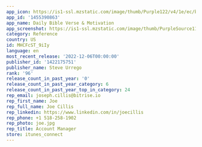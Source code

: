 ```yaml
---
app_icon: https://is1-ssl.mzstatic.com/image/thumb/Purple122/v4/1e/ec/b1/1eecb1fa-20ca-3bdf-e5a5-76c204c4eb37/AppIcon-1x_U007emarketing-0-7-0-85-220.png/1024x1024bb.png
app_id: '1455390863'
app_name: Daily Bible Verse & Motivation
app_screenshot: https://is1-ssl.mzstatic.com/image/thumb/PurpleSource114/v4/3d/ee/4c/3dee4cad-a006-796b-2483-65164ef29003/e9cad160-38c2-4de5-9b39-0e62c9c8cb2a_Simulator_Screen_Shot_-_iPhone_12_Pro_Max_-_2021-03-27_at_20.00.02.png/1284x2778bb.png
category: Reference
country: US
id: MHCFcST_9iIy
language: en
most_recent_release: '2022-12-06T00:00:00'
publisher_id: '1422175751'
publisher_name: Steve Urrego
rank: '96'
release_count_in_past_year: '0'
release_count_in_past_year_category: 6
release_count_in_past_year_top_in_category: 24
rep_email: joseph.cillis@bitrise.io
rep_first_name: Joe
rep_full_name: Joe Cillis
rep_linkedin: https://www.linkedin.com/in/joecillis
rep_phone: +1 518-258-1902
rep_photo: joe.jpg
rep_title: Account Manager
store: itunes_connect
---
```

